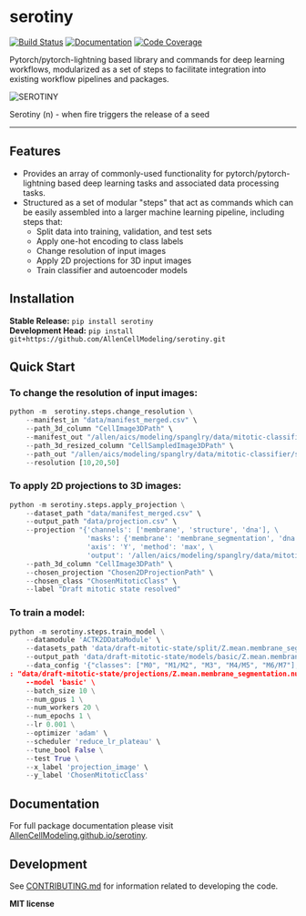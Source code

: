# serotiny

[![Build Status](https://github.com/AllenCellModeling/serotiny/workflows/Build%20Main/badge.svg)](https://github.com/AllenCellModeling/serotiny/actions)
[![Documentation](https://github.com/AllenCellModeling/serotiny/workflows/Documentation/badge.svg)](https://AllenCellModeling.github.io/serotiny/)
[![Code Coverage](https://codecov.io/gh/AllenCellModeling/serotiny/branch/main/graph/badge.svg)](https://codecov.io/gh/AllenCellModeling/serotiny)

Pytorch/pytorch-lightning based library and commands for deep learning workflows, modularized as a set of steps to facilitate integration into existing workflow pipelines and packages.

![SEROTINY](https://github.com/AllenCellModeling/serotiny/blob/master/resources/serotiny.png)

Serotiny (n) - when fire triggers the release of a seed

---

## Features

- Provides an array of commonly-used functionality for pytorch/pytorch-lightning based deep learning tasks and associated data processing tasks. 
- Structured as a set of modular "steps" that act as commands which can be easily assembled into a larger machine learning pipeline, including steps that:
  - Split data into training, validation, and test sets
  - Apply one-hot encoding to class labels
  - Change resolution of input images
  - Apply 2D projections for 3D input images
  - Train classifier and autoencoder models
    

## Installation

**Stable Release:** `pip install serotiny`<br>
**Development Head:** `pip install git+https://github.com/AllenCellModeling/serotiny.git`

## Quick Start

### To change the resolution of input images:

```python
python -m  serotiny.steps.change_resolution \
    --manifest_in "data/manifest_merged.csv" \
    --path_3d_column "CellImage3DPath" \
    --manifest_out "/allen/aics/modeling/spanglry/data/mitotic-classifier/sampled_output/manifest.csv" \
    --path_3d_resized_column "CellSampledImage3DPath" \
    --path_out "/allen/aics/modeling/spanglry/data/mitotic-classifier/sampled_output/" \
    --resolution [10,20,50]
```

### To apply 2D projections to 3D images:

```python
python -m serotiny.steps.apply_projection \
    --dataset_path "data/manifest_merged.csv" \
    --output_path "data/projection.csv" \
    --projection "{'channels': ['membrane', 'structure', 'dna'], \
                   'masks': {'membrane': 'membrane_segmentation', 'dna': 'nucleus_segmentation'}, \
                   'axis': 'Y', 'method': 'max', \
                   'output': '/allen/aics/modeling/spanglry/data/mitotic-classifier/projections/'}" \
    --path_3d_column "CellImage3DPath" \
    --chosen_projection "Chosen2DProjectionPath" \
    --chosen_class "ChosenMitoticClass" \
    --label "Draft mitotic state resolved"
```

### To train a model:

```python
python -m serotiny.steps.train_model \
    --datamodule 'ACTK2DDataModule' \
    --datasets_path 'data/draft-mitotic-state/split/Z.mean.membrane_segmentation.nucleus_segmentation.brightfield.brightfield-membrane_segmentation/' \
    --output_path 'data/draft-mitotic-state/models/basic/Z.mean.membrane_segmentation.nucleus_segmentation.brightfield.brightfield-membrane_segmentation/membrane_segmentation-nucleus_segmentation/adam' \
    --data_config '{"classes": ["M0", "M1/M2", "M3", "M4/M5", "M6/M7"], "channel_indexes": ["membrane_segmentation", "nucleus_segmentation"], "id_fields": ["CellId", "CellIndex", "FOVId"], "channels": ["membrane_segmentation", "nucleus_segmentation", "brightfield"], "projection_path"
: "data/draft-mitotic-state/projections/Z.mean.membrane_segmentation.nucleus_segmentation.brightfield.brightfield-membrane_segmentation.csv"}' \
    --model 'basic' \
    --batch_size 10 \
    --num_gpus 1 \
    --num_workers 20 \
    --num_epochs 1 \
    --lr 0.001 \
    --optimizer 'adam' \
    --scheduler 'reduce_lr_plateau' \
    --tune_bool False \
    --test True \
    --x_label 'projection_image' \
    --y_label 'ChosenMitoticClass'
```

## Documentation

For full package documentation please visit [AllenCellModeling.github.io/serotiny](https://AllenCellModeling.github.io/serotiny).

## Development

See [CONTRIBUTING.md](CONTRIBUTING.md) for information related to developing the code.

**MIT license**
